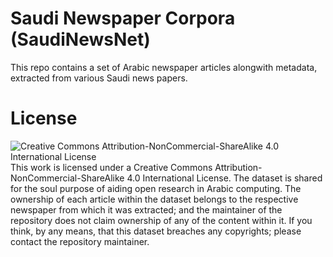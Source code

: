 # Saudi Newspaper Corpora (SaudiNewsNet)
This repo contains a set of Arabic newspaper articles alongwith metadata, extracted from various Saudi news papers.

# License
![Creative Commons Attribution-NonCommercial-ShareAlike 4.0 International License](https://i.creativecommons.org/l/by-nc-sa/4.0/88x31.png)
This work is licensed under a Creative Commons Attribution-NonCommercial-ShareAlike 4.0 International License. The dataset is shared for the soul purpose of aiding open research in Arabic computing. The ownership of each article within the dataset belongs to the respective newspaper from which it was extracted; and the maintainer of the repository does not claim ownership of any of the content within it. If you think, by any means, that this dataset breaches any copyrights; please contact the repository maintainer.
